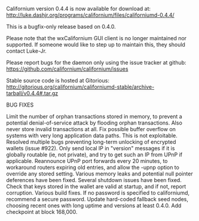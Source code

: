 Californium version 0.4.4 is now available for download at:
http://luke.dashjr.org/programs/californium/files/californiumd-0.4.4/

This is a bugfix-only release based on 0.4.0.

Please note that the wxCalifornium GUI client is no longer maintained nor supported. If someone would like to step up to maintain this, they should contact Luke-Jr.

Please report bugs for the daemon only using the issue tracker at github:
https://github.com/californium/californium/issues

Stable source code is hosted at Gitorious:
http://gitorious.org/californium/californiumd-stable/archive-tarball/v0.4.4#.tar.gz

BUG FIXES

Limit the number of orphan transactions stored in memory, to prevent a potential denial-of-service attack by flooding orphan transactions. Also never store invalid transactions at all.
Fix possible buffer overflow on systems with very long application data paths. This is not exploitable.
Resolved multiple bugs preventing long-term unlocking of encrypted wallets (issue #922).
Only send local IP in "version" messages if it is globally routable (ie, not private), and try to get such an IP from UPnP if applicable.
Reannounce UPnP port forwards every 20 minutes, to workaround routers expiring old entries, and allow the -upnp option to override any stored setting.
Various memory leaks and potential null pointer deferences have been
fixed.
Several shutdown issues have been fixed.
Check that keys stored in the wallet are valid at startup, and if not,
report corruption.
Various build fixes.
If no password is specified to californiumd, recommend a secure password.
Update hard-coded fallback seed nodes, choosing recent ones with long uptime and versions at least 0.4.0.
Add checkpoint at block 168,000.

